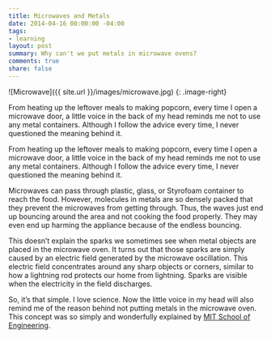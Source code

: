 ```yaml
---
title: Microwaves and Metals
date: 2014-04-16 00:00:00 -04:00
tags:
- learning
layout: post
summary: Why can't we put metals in microwave ovens?
comments: true
share: false
---
```


![Microwave]({{ site.url }}/images/microwave.jpg)
{: .image-right}

From heating up the leftover meals to making popcorn, every time I open a microwave door, a little voice in the back of my head reminds me not to use any metal containers. Although I follow the advice every time, I never questioned the meaning behind it.

From heating up the leftover meals to making popcorn, every time I open a microwave door, a little voice in the back of my head reminds me not to use any metal containers. Although I follow the advice every time, I never questioned the meaning behind it.

Microwaves can pass through plastic, glass, or Styrofoam container to reach the food. However, molecules in metals are so densely packed that they prevent the microwaves from getting through. Thus, the waves just end up bouncing around the area and not cooking the food properly. They may even end up harming the appliance because of the endless bouncing.

This doesn’t explain the sparks we sometimes see when metal objects are placed in the microwave oven. It turns out that those sparks are simply caused by an electric field generated by the microwave oscillation. This electric field concentrates around any sharp objects or corners, similar to how a lightning rod protects our home from lightning. Sparks are visible when the electricity in the field discharges.

So, it’s that simple. I love science. Now the little voice in my head will also remind me of the reason behind not putting metals in the microwave oven. This concept was so simply and wonderfully explained by [MIT School of Engineering](https://engineering.mit.edu/ask/why-can%E2%80%99t-we-put-metal-objects-microwave).
